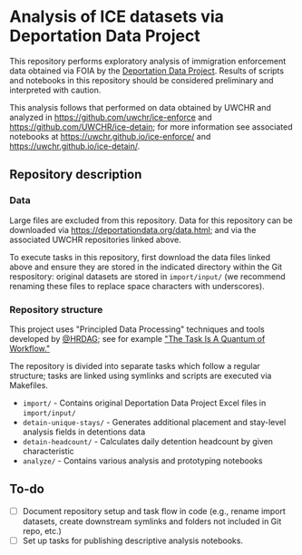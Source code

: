 # Analysis of ICE datasets via Deportation Data Project

This repository performs exploratory analysis of immigration enforcement data obtained via FOIA by the [Deportation Data Project](https://deportationdata.org/). Results of scripts and notebooks in this repository should be considered preliminary and interpreted with caution.

This analysis follows that performed on data obtained by UWCHR and analyzed in https://github.com/uwchr/ice-enforce and https://github.com/UWCHR/ice-detain; for more information see associated notebooks at https://uwchr.github.io/ice-enforce/ and https://uwchr.github.io/ice-detain/.

## Repository description

### Data

Large files are excluded from this repository. Data for this repository can be downloaded via https://deportationdata.org/data.html; and via the associated UWCHR repositories linked above.

To execute tasks in this repository, first download the data files linked above and ensure they are stored in the indicated directory within the Git respository: original datasets are stored in `import/input/` (we recommend renaming these files to replace space characters with underscores).

### Repository structure

This project uses "Principled Data Processing" techniques and tools developed by [@HRDAG](https://github.com/HRDAG); see for example ["The Task Is A Quantum of Workflow."](https://hrdag.org/2016/06/14/the-task-is-a-quantum-of-workflow/)

The repository is divided into separate tasks which follow a regular structure; tasks are linked using symlinks and scripts are executed via Makefiles.

- `import/` - Contains original Deportation Data Project Excel files in `import/input/`
- `detain-unique-stays/` - Generates additional placement and stay-level analysis fields in detentions data
- `detain-headcount/` - Calculates daily detention headcount by given characteristic
- `analyze/` - Contains various analysis and prototyping notebooks

##  To-do

- [ ] Document repository setup and task flow in code (e.g., rename import datasets, create downstream symlinks and folders not included in Git repo, etc.)
- [ ] Set up tasks for publishing descriptive analysis notebooks.
